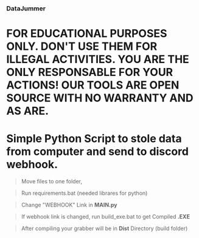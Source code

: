 ### DataJummer

# FOR EDUCATIONAL PURPOSES ONLY. DON'T USE THEM FOR ILLEGAL ACTIVITIES. YOU ARE THE ONLY RESPONSABLE FOR YOUR ACTIONS! OUR TOOLS ARE OPEN SOURCE WITH NO WARRANTY AND AS ARE.

# Simple Python Script to stole data from computer and send to discord webhook.

> Move files to one folder,

> Run requirements.bat (needed librares for python)

> Change "WEBHOOK" Link in **MAIN.py**

> If webhook link is changed, run build_exe.bat to get Compiled **.EXE**

> After compiling your grabber will be in **Dist** Directory (build folder)

> 

